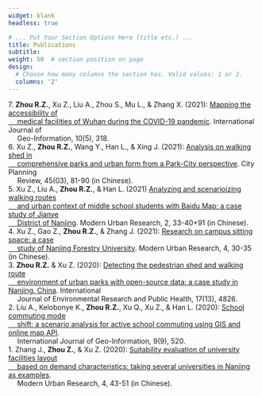 ```yaml
---
widget: blank
headless: true

# ... Put Your Section Options Here (title etc.) ...
title: Publications
subtitle:
weight: 50  # section position on page
design:
  # Choose how many columns the section has. Valid values: 1 or 2.
  columns: '2'
---
```


7\. **Zhou R.Z.**, Xu Z., Liu A., Zhou S., Mu L., & Zhang X. (2021): [Mapping the accessibility of <br /> &emsp; medical facilities of Wuhan during the COVID-19 pandemic](https://ryan-zhenqi-zhou.github.io/ijgi-10-00318.pdf). International Journal of <br /> &emsp; Geo-Information, 10(5), 318.\
6\. Xu Z., **Zhou R.Z.**, Wang Y., Han L., & Xing J. (2021): [Analysis on walking shed in <br /> &emsp; comprehensive parks and urban form from a Park-City perspective](https://ryan-zhenqi-zhou.github.io/cpr-1002-1329.pdf). City Planning <br /> &emsp; Review, 45(03), 81-90 (in Chinese).\
5\. Xu Z., Liu A., **Zhou R.Z.**, & Han L. (2021) [Analyzing and scenarioizing walking routes <br /> &emsp; and urban context of middle school students with Baidu Map: a case study of Jianye <br /> &emsp; District of Nanjing](https://ryan-zhenqi-zhou.github.io/tx-0033-08.pdf). Modern Urban Research, 2, 33-40+91 (in Chinese).\
4\. Xu Z., Gao Z., **Zhou R.Z.**, & Zhang J. (2021): [Research on campus sitting space: a case <br /> &emsp; study of Nanjing Forestry University](https://ryan-zhenqi-zhou.github.io/zx-0030-06.pdf). Modern Urban Research, 4, 30-35 (in Chinese).\
3\. **Zhou R.Z.** & Xu Z. (2020): [Detecting the pedestrian shed and walking route <br /> &emsp; environment of urban parks with open-source data: a case study in Nanjing, China](https://ryan-zhenqi-zhou.github.io/ijerph-17-04826-v2.pdf). International <br /> &emsp; Journal of Environmental Research and Public Health, 17(13), 4826.\
2\. Liu A., Kelobonye K., **Zhou R.Z.**, Xu Q., Xu Z., & Han L. (2020): [School commuting mode <br /> &emsp; shift: a scenario analysis for active school commuting using GIS and online map API](https://ryan-zhenqi-zhou.github.io/ijgi-09-00520.pdf). <br /> &emsp; International Journal of Geo-Information, 9(9), 520.\
1\. Zhang J., **Zhou Z.**, & Xu Z. (2020): [Suitability evaluation of university facilities layout <br /> &emsp; based on demand characteristics: taking several universities in Nanjing as examples](https://ryan-zhenqi-zhou.github.io/ss-0043-09.pdf). <br /> &emsp; Modern Urban Research, 4, 43-51 (in Chinese).


